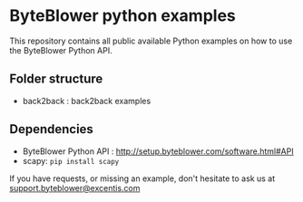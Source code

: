 # ByteBlower python examples

This repository contains all public available Python examples on how to use the ByteBlower Python API. 



## Folder structure
- back2back : back2back examples


## Dependencies
- ByteBlower Python API : http://setup.byteblower.com/software.html#API
- scapy: `pip install scapy`



If you have requests, or missing an example, don't hesitate to ask us at support.byteblower@excentis.com
